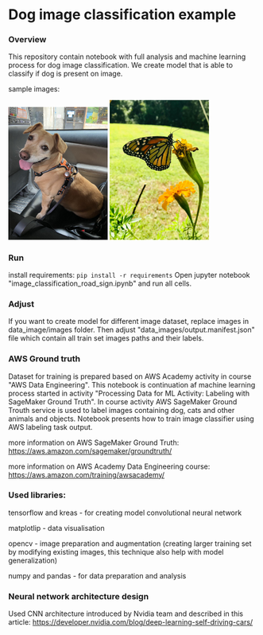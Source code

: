 # Dog image classification example

### Overview
This repository contain notebook with full analysis and machine learning process for dog image classification.
We create model that is able to classify if dog is present on image.

sample images:

<img width="200" src="data_image/images/IMG_0614.jpg" />
<img width="200" src="data_image/images/IMG_0616.jpg" />

### Run
install requirements:
`pip install -r requirements`
Open jupyter notebook "image_classification_road_sign.ipynb" and run all cells.

### Adjust
If you want to create model  for different image dataset, replace images in data_image/images folder.
Then adjust "data_images/output.manifest.json" file which contain all train set images paths and their labels.

### AWS Ground truth
Dataset for training is prepared based on AWS Academy activity in course "AWS Data Engineering".
This notebook is continuation af machine learning process started in activity "Processing Data for ML Activity: Labeling with SageMaker Ground Truth".
In course activity AWS SageMaker Ground Trouth service is used to label images containing dog, cats and other animals and objects.
Notebook presents how to train image classifier using AWS labeling task output.

more information on AWS SageMaker Ground Truth: https://aws.amazon.com/sagemaker/groundtruth/

more information on AWS Academy Data Engineering course: https://aws.amazon.com/training/awsacademy/

### Used libraries:
tensorflow and kreas - for creating model convolutional neural network 

matplotlip - data visualisation

opencv - image preparation and augmentation (creating larger training set by modifying existing images, this technique also help with model generalization)

numpy and pandas - for data preparation and analysis

### Neural network architecture design
Used CNN architecture introduced by Nvidia team and described in this article:
https://developer.nvidia.com/blog/deep-learning-self-driving-cars/


